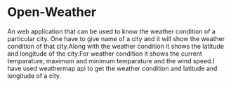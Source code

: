 # Open-Weather
An web application that can be used to know the weather condition of a particular city. One have to give name of a city and it will show the weather condition of that city.Along with the weather condition it shows the latitude and longitude of the city.For weather condition it shows the current temparature, maximum and minimum temparature and the wind speed.I have used weathermap api to get the weather condition and latitude and longitude of a city.
